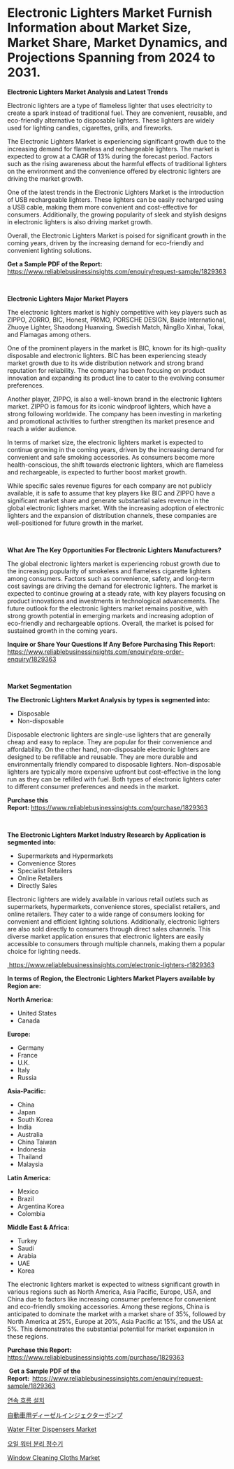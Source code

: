 <p><h1>Electronic Lighters Market Furnish Information about Market Size, Market Share, Market Dynamics, and Projections Spanning from 2024 to 2031.</h1></p><p><strong>Electronic Lighters Market Analysis and Latest Trends</strong></p>
<p><p>Electronic lighters are a type of flameless lighter that uses electricity to create a spark instead of traditional fuel. They are convenient, reusable, and eco-friendly alternative to disposable lighters. These lighters are widely used for lighting candles, cigarettes, grills, and fireworks.</p><p>The Electronic Lighters Market is experiencing significant growth due to the increasing demand for flameless and rechargeable lighters. The market is expected to grow at a CAGR of 13% during the forecast period. Factors such as the rising awareness about the harmful effects of traditional lighters on the environment and the convenience offered by electronic lighters are driving the market growth.</p><p>One of the latest trends in the Electronic Lighters Market is the introduction of USB rechargeable lighters. These lighters can be easily recharged using a USB cable, making them more convenient and cost-effective for consumers. Additionally, the growing popularity of sleek and stylish designs in electronic lighters is also driving market growth.</p><p>Overall, the Electronic Lighters Market is poised for significant growth in the coming years, driven by the increasing demand for eco-friendly and convenient lighting solutions.</p></p>
<p><strong>Get a Sample PDF of the Report:&nbsp;</strong> <a href="https://www.reliablebusinessinsights.com/enquiry/request-sample/1829363">https://www.reliablebusinessinsights.com/enquiry/request-sample/1829363</a></p>
<p>&nbsp;</p>
<p><strong>Electronic Lighters Major Market Players</strong></p>
<p><p>The electronic lighters market is highly competitive with key players such as ZIPPO, ZORRO, BIC, Honest, PRIMO, PORSCHE DESIGN, Baide International, Zhuoye Lighter, Shaodong Huanxing, Swedish Match, NingBo Xinhai, Tokai, and Flamagas among others. </p><p>One of the prominent players in the market is BIC, known for its high-quality disposable and electronic lighters. BIC has been experiencing steady market growth due to its wide distribution network and strong brand reputation for reliability. The company has been focusing on product innovation and expanding its product line to cater to the evolving consumer preferences.</p><p>Another player, ZIPPO, is also a well-known brand in the electronic lighters market. ZIPPO is famous for its iconic windproof lighters, which have a strong following worldwide. The company has been investing in marketing and promotional activities to further strengthen its market presence and reach a wider audience.</p><p>In terms of market size, the electronic lighters market is expected to continue growing in the coming years, driven by the increasing demand for convenient and safe smoking accessories. As consumers become more health-conscious, the shift towards electronic lighters, which are flameless and rechargeable, is expected to further boost market growth.</p><p>While specific sales revenue figures for each company are not publicly available, it is safe to assume that key players like BIC and ZIPPO have a significant market share and generate substantial sales revenue in the global electronic lighters market. With the increasing adoption of electronic lighters and the expansion of distribution channels, these companies are well-positioned for future growth in the market.</p></p>
<p>&nbsp;</p>
<p><strong>What Are The Key Opportunities For Electronic Lighters Manufacturers?</strong></p>
<p><p>The global electronic lighters market is experiencing robust growth due to the increasing popularity of smokeless and flameless cigarette lighters among consumers. Factors such as convenience, safety, and long-term cost savings are driving the demand for electronic lighters. The market is expected to continue growing at a steady rate, with key players focusing on product innovations and investments in technological advancements. The future outlook for the electronic lighters market remains positive, with strong growth potential in emerging markets and increasing adoption of eco-friendly and rechargeable options. Overall, the market is poised for sustained growth in the coming years.</p></p>
<p><strong>Inquire or Share Your Questions If Any Before Purchasing This Report:</strong> <a href="https://www.reliablebusinessinsights.com/enquiry/pre-order-enquiry/1829363">https://www.reliablebusinessinsights.com/enquiry/pre-order-enquiry/1829363</a></p>
<p>&nbsp;</p>
<p><strong>Market Segmentation</strong></p>
<p><strong>The Electronic Lighters Market Analysis by types is segmented into:</strong></p>
<p><ul><li>Disposable</li><li>Non-disposable</li></ul></p>
<p><p>Disposable electronic lighters are single-use lighters that are generally cheap and easy to replace. They are popular for their convenience and affordability. On the other hand, non-disposable electronic lighters are designed to be refillable and reusable. They are more durable and environmentally friendly compared to disposable lighters. Non-disposable lighters are typically more expensive upfront but cost-effective in the long run as they can be refilled with fuel. Both types of electronic lighters cater to different consumer preferences and needs in the market.</p></p>
<p><strong>Purchase this Report:&nbsp;</strong><a href="https://www.reliablebusinessinsights.com/purchase/1829363">https://www.reliablebusinessinsights.com/purchase/1829363</a></p>
<p>&nbsp;</p>
<p><strong>The Electronic Lighters Market Industry Research by Application is segmented into:</strong></p>
<p><ul><li>Supermarkets and Hypermarkets</li><li>Convenience Stores</li><li>Specialist Retailers</li><li>Online Retailers</li><li>Directly Sales</li></ul></p>
<p><p>Electronic lighters are widely available in various retail outlets such as supermarkets, hypermarkets, convenience stores, specialist retailers, and online retailers. They cater to a wide range of consumers looking for convenient and efficient lighting solutions. Additionally, electronic lighters are also sold directly to consumers through direct sales channels. This diverse market application ensures that electronic lighters are easily accessible to consumers through multiple channels, making them a popular choice for lighting needs.</p></p>
<p><a href="https://www.reliablebusinessinsights.com/electronic-lighters-r1829363">&nbsp;https://www.reliablebusinessinsights.com/electronic-lighters-r1829363</a></p>
<p><strong>In terms of Region, the Electronic Lighters Market Players available by Region are:</strong></p>
<p>
    <p> <strong> North America: </strong>
        <ul>
            <li>United States</li>
            <li>Canada</li>
        </ul>
        </p> 
    <p> <strong> Europe: </strong>
        <ul>
            <li>Germany</li>
            <li>France</li>
            <li>U.K.</li>
            <li>Italy</li>
            <li>Russia</li>
        </ul>
        </p> 
    <p> <strong> Asia-Pacific: </strong>
        <ul>
            <li>China</li>
            <li>Japan</li>
            <li>South Korea</li>
            <li>India</li>
            <li>Australia</li>
            <li>China Taiwan</li>
            <li>Indonesia</li>
            <li>Thailand</li>
            <li>Malaysia</li>
        </ul>
        </p> 
    <p> <strong> Latin America: </strong>
        <ul>
            <li>Mexico</li>
            <li>Brazil</li>
            <li>Argentina Korea</li>
            <li>Colombia</li>
        </ul>
        </p> 
    <p> <strong> Middle East & Africa: </strong>
        <ul>
            <li>Turkey</li>
            <li>Saudi</li>
            <li>Arabia</li>
            <li>UAE</li>
            <li>Korea</li>
        </ul>
    </p>
    </p>
<p><p>The electronic lighters market is expected to witness significant growth in various regions such as North America, Asia Pacific, Europe, USA, and China due to factors like increasing consumer preference for convenient and eco-friendly smoking accessories. Among these regions, China is anticipated to dominate the market with a market share of 35%, followed by North America at 25%, Europe at 20%, Asia Pacific at 15%, and the USA at 5%. This demonstrates the substantial potential for market expansion in these regions.</p></p>
<p><strong>Purchase this Report: </strong><a href="https://www.reliablebusinessinsights.com/purchase/1829363">https://www.reliablebusinessinsights.com/purchase/1829363</a></p>
<p>&nbsp;<strong>Get a Sample PDF of the Report:&nbsp;&nbsp;</strong><a href="https://www.reliablebusinessinsights.com/enquiry/request-sample/1829363">https://www.reliablebusinessinsights.com/enquiry/request-sample/1829363</a></p>
<p><strong></strong></p>
<p><p><a href="https://github.com/kein8762/Market-Research-Report-List-1/blob/main/9186686152349.md">연속 흐름 설치</a></p><p><a href="https://medium.com/@hornbakerbarbara/%E8%87%AA%E5%8B%95%E8%BB%8A%E3%83%87%E3%82%A3%E3%83%BC%E3%82%BC%E3%83%AB%E3%82%A4%E3%83%B3%E3%82%B8%E3%82%A7%E3%82%AF%E3%82%BF%E3%83%BC%E3%83%9D%E3%83%B3%E3%83%97%E5%B8%82%E5%A0%B4%E3%81%AE%E5%8B%95%E6%85%8B%E3%81%A8%E6%88%90%E9%95%B7%E8%A6%81%E5%9B%A0%E3%82%92%E5%88%86%E6%9E%90%E3%81%97-2024%E5%B9%B4%E3%81%8B%E3%82%892031%E5%B9%B4%E3%81%BE%E3%81%A7%E3%81%AE%E4%BA%88%E6%B8%AC%E3%82%92%E8%A1%8C%E3%81%84%E3%81%BE%E3%81%97%E3%81%9F-85859752805d">自動車用ディーゼルインジェクターポンプ</a></p><p><a href="https://github.com/Krish2023na/Market-Research-Report-List-5/blob/main/water-filter-dispensers-market.md">Water Filter Dispensers Market</a></p><p><a href="https://medium.com/@perkinscortes11/%EA%B8%80%EB%A1%9C%EB%B2%8C-%EC%84%9D%EC%9C%A0-%EC%88%98-%EB%B6%84%EB%A6%AC-%EC%A0%95%ED%99%94%EA%B8%B0-%EC%8B%9C%EC%9E%A5%EC%9D%80-2024%EB%85%84%EB%B6%80%ED%84%B0-2031%EB%85%84%EA%B9%8C%EC%A7%80-%EC%9D%98-cagr%EB%A1%9C-%EC%84%B1%EC%9E%A5%ED%95%A0-%EA%B2%83%EC%9C%BC%EB%A1%9C-%EC%98%88%EC%83%81%EB%90%A9%EB%8B%88%EB%8B%A4-37d22ae4ecc4">오일 워터 분리 정수기</a></p><p><a href="https://github.com/bmorecock/Market-Research-Report-List-3/blob/main/window-cleaning-cloths-market.md">Window Cleaning Cloths Market</a></p></p>
